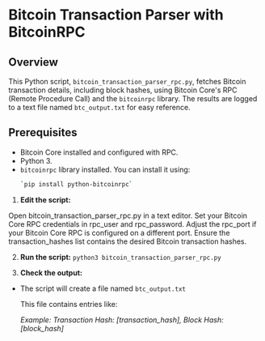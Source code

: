 # Bitcoin Transaction Parser with BitcoinRPC

## Overview

This Python script, `bitcoin_transaction_parser_rpc.py`, fetches Bitcoin transaction details, including block hashes, using Bitcoin Core's RPC (Remote Procedure Call) and the `bitcoinrpc` library. The results are logged to a text file named `btc_output.txt` for easy reference.

## Prerequisites

- Bitcoin Core installed and configured with RPC.
- Python 3.
- `bitcoinrpc` library installed. You can install it using:
  ```bash
  `pip install python-bitcoinrpc`
  
1. **Edit the script:**

Open bitcoin_transaction_parser_rpc.py in a text editor.
Set your Bitcoin Core RPC credentials in rpc_user and rpc_password.
Adjust the rpc_port if your Bitcoin Core RPC is configured on a different port.
Ensure the transaction_hashes list contains the desired Bitcoin transaction hashes.

2. **Run the script:**
`python3 bitcoin_transaction_parser_rpc.py`

3. **Check the output:**

- The script will create a file named `btc_output.txt`

  This file contains entries like:

  *Example: Transaction Hash: [transaction_hash], Block Hash: [block_hash]*
  


